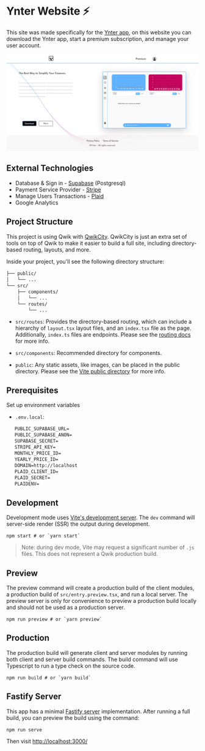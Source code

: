 # Ynter Website ⚡️
This site was made specifically for the [Ynter app](https://github.com/itsrofly/ynter-website/releases/tag/Distribution), on this website you can download the Ynter app, start a premium subscription, and manage your user account.

<p align="center">
    <img src="https://github.com/itsrofly/ynter-website/blob/main/Website.png"/>
</p>

## External Technologies
 - Database & Sign in - [Supabase](https://supabase.com/docs/guides/database/overview) (Postgresql)
 - Payment Service Provider - [Stripe](https://docs.stripe.com/)
 - Manage Users Transactions - [Plaid](https://plaid.com/en-eu/products/transactions/)
 - Google Analytics
 


## Project Structure

This project is using Qwik with [QwikCity](https://qwik.dev/qwikcity/overview/). QwikCity is just an extra set of tools on top of Qwik to make it easier to build a full site, including directory-based routing, layouts, and more.

Inside your project, you'll see the following directory structure:

```
├── public/
│   └── ...
└── src/
    ├── components/
    │   └── ...
    └── routes/
        └── ...
```

- `src/routes`: Provides the directory-based routing, which can include a hierarchy of `layout.tsx` layout files, and an `index.tsx` file as the page. Additionally, `index.ts` files are endpoints. Please see the [routing docs](https://qwik.dev/qwikcity/routing/overview/) for more info.

- `src/components`: Recommended directory for components.

- `public`: Any static assets, like images, can be placed in the public directory. Please see the [Vite public directory](https://vitejs.dev/guide/assets.html#the-public-directory) for more info.


## Prerequisites
Set up environment variables

 - `.env.local`: 
 ```
    PUBLIC_SUPABASE_URL=
    PUBLIC_SUPABASE_ANON=
    SUPABASE_SECRET=
    STRIPE_API_KEY=
    MONTHLY_PRICE_ID=
    YEARLY_PRICE_ID=
    DOMAIN=http://localhost
    PLAID_CLIENT_ID=
    PLAID_SECRET=
    PLAIDENV=
```

## Development

Development mode uses [Vite's development server](https://vitejs.dev/). The `dev` command will server-side render (SSR) the output during development.

```shell
npm start # or `yarn start`
```

> Note: during dev mode, Vite may request a significant number of `.js` files. This does not represent a Qwik production build.

## Preview

The preview command will create a production build of the client modules, a production build of `src/entry.preview.tsx`, and run a local server. The preview server is only for convenience to preview a production build locally and should not be used as a production server.

```shell
npm run preview # or `yarn preview`
```

## Production

The production build will generate client and server modules by running both client and server build commands. The build command will use Typescript to run a type check on the source code.

```shell
npm run build # or `yarn build`
```

## Fastify Server

This app has a minimal [Fastify server](https://fastify.dev/) implementation. After running a full build, you can preview the build using the command:

```
npm run serve
```

Then visit [http://localhost:3000/](http://localhost:3000/)
